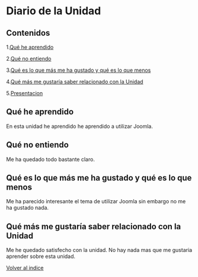 # Diario de la Unidad 

 ## Contenidos
 
 1.[Qué he aprendido](#qué-he-aprendido)
 
 2.[Qué no entiendo](#qué-no-entiendo)
 
 3.[Qué es lo que más me ha gustado y qué es lo que menos](#qué-es-lo-que-más-me-ha-gustado-y-qué-es-lo-que-menos)
 
 4.[Qué más me gustaría saber relacionado con la Unidad](#qué-más-me-gustaría-saber-relacionado-con-la-unidad)

 5.[Presentacion](Presentacion_DAW.pdf)
  
## Qué he aprendido

En esta unidad he aprendido he aprendido a utilizar Joomla.
  
## Qué no entiendo

Me ha quedado todo bastante claro.

## Qué es lo que más me ha gustado y qué es lo que menos

Me ha parecido interesante el tema de utilizar Joomla sin embargo no me ha gustado nada.

## Qué más me gustaría saber relacionado con la Unidad

  Me he quedado satisfecho con la unidad.
  No hay nada mas que me gustaria aprender sobre esta unidad.

[Volver al indice](Indice.md)
